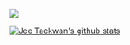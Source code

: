 ![](https://hit.yhype.me/github/profile?user_id=24985258)

<a href="https://github.com/anuraghazra/github-readme-stats"><img align="center" src="https://github-readme-stats-jeetkn.vercel.app/api?username=jeetkn&show_icons=true&include_all_commits=true&count_private=true&hide_border=true" alt="Jee Taekwan's github stats" /></a> 
